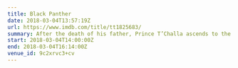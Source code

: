 ```yaml
---
title: Black Panther
date: 2018-03-04T13:57:19Z
url: https://www.imdb.com/title/tt1825683/
summary: After the death of his father, Prince T’Challa ascends to the throne of the small African country of Wakanda. T’Challa is also Black Panther, superhero. Now not only must he govern his country but defeat a dangerous adversary.
start: 2018-03-04T14:00:00Z
end: 2018-03-04T16:14:00Z
venue_id: 9c2xrvc3+cv
---
```


